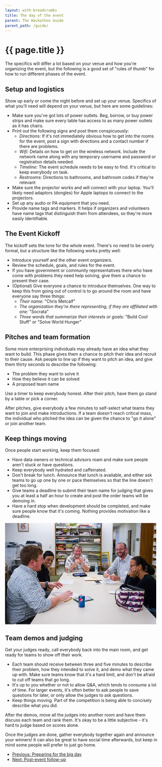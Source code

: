 ```yaml
---
layout: with-breadcrumbs
title: The day of the event
parent: The Hackathon Guide
parent_path: /guide/
---
```


# {{ page.title }}

The specifics will differ a lot based on your venue and how you're organizing the event, but the following is a good set of "rules of thumb" for how to run different phases of the event.

## Setup and logistics

Show up early or come the night before and set up your venue. Specifics of what you'll need will depend on your venue, but here are some guidelines:

* Make sure you've got lots of power outlets. Beg, borrow, or buy power strips and make sure every table has access to as many power outlets as it has chairs.
* Print out the following signs and post them conspicuously:
  * _Directions:_ If it's not immediately obvious how to get into the rooms for the event, post a sign with directions and a contact number if there are problems.
  * _Wifi:_ Details on how to get on the wireless network. Include the network name along with any temporary username and password or registration details needed.
  * _Timeline:_ The event schedule needs to be easy to find. It's critical to keep everybody on task.
  * _Restrooms:_ Directions to bathrooms, and bathroom codes if they're relevant
* Make sure the projector works and will connect with your laptop. You'll likely need adaptors (dongles) for Apple laptops to connect to the projectors.
* Set up any audio or PA equipment that you need.
* Provide name tags and markers. It helps if organizers and volunteers have name tags that distinguish them from attendees, so they're more easily identifiable.

## The Event Kickoff

The kickoff sets the tone for the whole event. There's no need to be overly formal, but a structure like the following works pretty well:

* Introduce yourself and the other event organizers.
* Review the schedule, goals, and rules for the event.
* If you have government or community representatives there who have come with problems they need help solving, give them a chance to present their case.
* (Optional) Give everyone a chance to introduce themselves. One way to keep this from going out of control is to go around the room and have everyone say three things:
  * _Their name:_ "Chris Metcalf"
  * _The organization they're there representing, if they are affiliated with one:_ "Socrata"
  * _Three words that summarize their interests or goals:_ "Build Cool Stuff" or "Solve World Hunger"

## Pitches and team formation

Some more enterprising individuals may already have an idea what they want to build. This phase gives them a chance to pitch their idea and recruit to their cause. Ask people to line up if they want to pitch an idea, and give them thirty seconds to describe the following:

* The problem they want to solve it
* How they believe it can be solved
* A proposed team name

Use a timer to keep everybody honest. After their pitch, have them go stand by a table or pick a corner.

After pitches, give everybody a few minutes to self-select what teams they want to join and make introductions. If a team doesn't reach critical mass, the individual who pitched the idea can be given the chance to "go it alone" or join another team.

## Keep things moving

Once people start working, keep them focused:

* Have data owners or technical advisors roam and make sure people aren't stuck or have questions.
* Keep everybody well hydrated and caffeinated. 
* Don't break for lunch. Announce that lunch is available, and either ask teams to go up one by one or pace themselves so that the line doesn't get too long.
* Give teams a deadline to submit their team name for judging that gives you at least a half an hour to create and post the order teams will be demoing in.
* Have a hard stop when development should be completed, and make sure people know that it's coming. Nothing provides motivation like a deadline.

<img src="/img/judges.jpg" alt="Judges at #acApps2012" caption="Judges at #acApps2012" class="pull-right"/>

## Team demos and judging

Get your judges ready, call everybody back into the main room, and get ready for teams to show off their work.

* Each team should receive between three and five minutes to describe their problem, how they intended to solve it, and demo what they came up with. Make sure teams know that it's a hard limit, and don't be afraid to cut off teams that go long.
* It's up to you whether or not to allow Q&A, which tends to consume a lot of time. For larger events, it's often better to ask people to save questions for later, or only allow the judges to ask questions.
* Keep things moving. Part of the competition is being able to concisely describe what you did.

After the demos, move all the judges into another room and have them discuss each team and rank them. It's okay to be a little subjective - it's hard to judge based on scores alone.

Once the judges are done, gather everybody together again and announce your winners! It can also be great to have social time afterwards, but keep in mind some people will prefer to just go home.

<ul class="pager">
  <li><a href="/guide/preparation.html">Previous: Preparing for the big day</a></li>
  <li><a href="/guide/post-event.html">Next: Post-event follow-up</a></li>
</ul>
